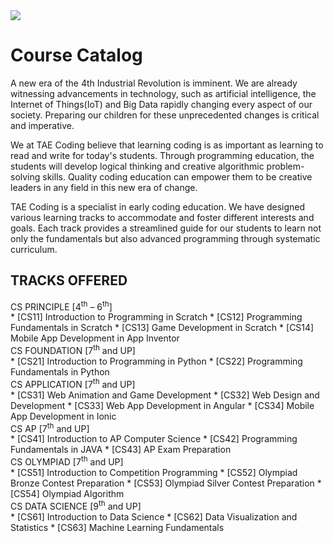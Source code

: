 <img src="http://www.taecoding.com/resources/TrackTree.jpg">

# Course Catalog

A new era of the 4th Industrial Revolution is imminent. We are already witnessing advancements in technology, such as artificial intelligence, the Internet of Things(IoT) and Big Data rapidly changing every aspect of our society. Preparing our children for these unprecedented changes is critical and imperative.

We at TAE Coding believe that learning coding is as important as learning to read and write for today's students. Through programming education, the students will develop logical thinking and creative algorithmic problem-solving skills. Quality coding education can empower them to be creative leaders in any field in this new era of change.

TAE Coding is a specialist in early coding education. We have designed various learning tracks to accommodate and foster different interests and goals. Each track provides a streamlined guide for our students to learn not only the fundamentals but also advanced programming through systematic curriculum.


## TRACKS OFFERED
<div class="track"> CS PRINCIPLE [4<sup>th</sup> – 6<sup>th</sup>] </div>
* [CS11] Introduction to Programming in Scratch
* [CS12] Programming Fundamentals in Scratch
* [CS13] Game Development in Scratch
* [CS14] Mobile App Development in App Inventor

<div class="track">CS FOUNDATION [7<sup>th</sup> and UP] </div>
* [CS21] Introduction to Programming in Python
* [CS22] Programming Fundamentals in Python

<div class="track">CS APPLICATION [7<sup>th</sup> and UP] </div>
* [CS31] Web Animation and Game Development
* [CS32] Web Design and Development
* [CS33] Web App Development in Angular
* [CS34] Mobile App Development in Ionic

<div class="track">CS AP [7<sup>th</sup> and UP] </div>
* [CS41] Introduction to AP Computer Science
* [CS42] Programming Fundamentals in JAVA
* [CS43] AP Exam Preparation

<div class="track">CS OLYMPIAD [7<sup>th</sup> and UP] </div>
* [CS51] Introduction to Competition Programming
* [CS52] Olympiad Bronze Contest Preparation
* [CS53] Olympiad Silver Contest Preparation
* [CS54] Olympiad Algorithm

<div class="track">CS DATA SCIENCE [9<sup>th</sup> and UP] </div>
* [CS61] Introduction to Data Science
* [CS62] Data Visualization and Statistics
* [CS63] Machine Learning Fundamentals